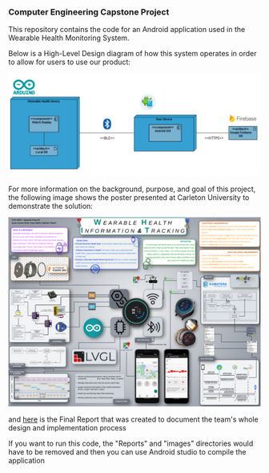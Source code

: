 ### Computer Engineering Capstone Project

This repository contains the code for an Android application used in the Wearable Health Monitoring System.

Below is a High-Level Design diagram of how this system operates in order to allow for users to use our product:

![High Level Design Diagram](https://github.com/laxman-22/Capstone/blob/master/images/HLD.png)

For more information on the background, purpose, and goal of this project, the following image shows the poster presented at Carleton University to demonstrate the solution:

![Project Poster](https://github.com/laxman-22/Capstone/blob/master/images/Poster%20Image.png)

and [here](https://github.com/laxman-22/Capstone/blob/master/Reports/Final%20Report_Group%2030.pdf) is the Final Report that was created to document the team's whole design and implementation process

If you want to run this code, the "Reports" and "images" directories would have to be removed and then you can use Android studio to compile the application
